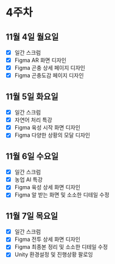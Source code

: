 # 4주차

## 11월 4일 월요일  

- [x] 일간 스크럼
- [x] Figma AR 화면 디자인
- [x] Figma 곤충 상세 페이지 디자인
- [x] Figma 곤충도감 페이지 디자인

## 11월 5일 화요일  

- [x] 일간 스크럼
- [x] 자연어 처리 특강
- [x] Figma 육성 시작 화면 디자인
- [x] Figma 다양한 상황의 모달 디자인

## 11월 6일 수요일  

- [x] 일간 스크럼
- [x] 농업 AI 특강
- [x] Figma 육성 상세 화면 디자인
- [x] Figma 알 받는 화면 및 소소한 디테일 수정

## 11월 7일 목요일  

- [x] 일간 스크럼
- [x] Figma 전투 상세 화면 디자인
- [x] Figma 최종본 정리 및 소소한 디테일 수정
- [x] Unity 환경설정 및 진행상황 팔로잉